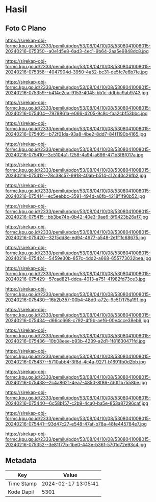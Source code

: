 # Hasil

## Foto C Plano

https://sirekap-obj-formc.kpu.go.id/2333/pemilu/pdpr/53/08/04/10/08/5308041008015-20240216-075350--a0e1d5e8-6ad3-4ec1-9b64-2aa5e9848dc8.jpg

https://sirekap-obj-formc.kpu.go.id/2333/pemilu/pdpr/53/08/04/10/08/5308041008015-20240216-075358--4047904d-3950-4a52-bc31-de5fc7e6b7fe.jpg

https://sirekap-obj-formc.kpu.go.id/2333/pemilu/pdpr/53/08/04/10/08/5308041008015-20240216-075359--b414e2ca-9153-4045-bb1c-ddbbc9ab9743.jpg

https://sirekap-obj-formc.kpu.go.id/2333/pemilu/pdpr/53/08/04/10/08/5308041008015-20240216-075404--7979861a-e066-4205-9c8c-faa2cbf53bbc.jpg

https://sirekap-obj-formc.kpu.go.id/2333/pemilu/pdpr/53/08/04/10/08/5308041008015-20240216-075405--b72f01da-93a8-4be2-8dd7-84f1190b4165.jpg

https://sirekap-obj-formc.kpu.go.id/2333/pemilu/pdpr/53/08/04/10/08/5308041008015-20240216-075410--3c5104a1-f258-4a94-a696-471b3f8f017a.jpg

https://sirekap-obj-formc.kpu.go.id/2333/pemilu/pdpr/53/08/04/10/08/5308041008015-20240216-075412--78c38c57-9918-40ab-b514-c12c40c26fb2.jpg

https://sirekap-obj-formc.kpu.go.id/2333/pemilu/pdpr/53/08/04/10/08/5308041008015-20240216-075414--ec5eebbc-3591-494d-a6fb-4218f1f90b52.jpg

https://sirekap-obj-formc.kpu.go.id/2333/pemilu/pdpr/53/08/04/10/08/5308041008015-20240216-075415--bb3be74b-0b42-40e3-9ae6-8f9423b26af7.jpg

https://sirekap-obj-formc.kpu.go.id/2333/pemilu/pdpr/53/08/04/10/08/5308041008015-20240216-075420--3215dd8e-ed94-4977-a548-2e1f1fc68675.jpg

https://sirekap-obj-formc.kpu.go.id/2333/pemilu/pdpr/53/08/04/10/08/5308041008015-20240216-075424--5459e30b-857c-4dd2-a668-655773032bea.jpg

https://sirekap-obj-formc.kpu.go.id/2333/pemilu/pdpr/53/08/04/10/08/5308041008015-20240216-075429--57cad821-ddca-4013-a751-41982fd73ce3.jpg

https://sirekap-obj-formc.kpu.go.id/2333/pemilu/pdpr/53/08/04/10/08/5308041008015-20240216-075430--16b2b357-00b4-48d0-a72c-9c5f7f75a191.jpg

https://sirekap-obj-formc.kpu.go.id/2333/pemilu/pdpr/53/08/04/10/08/5308041008015-20240216-075434--d66cc668-c792-4f9b-aef6-00e4cce38eb9.jpg

https://sirekap-obj-formc.kpu.go.id/2333/pemilu/pdpr/53/08/04/10/08/5308041008015-20240216-075436--10b08eee-b93b-4239-a2d1-1f81630471fd.jpg

https://sirekap-obj-formc.kpu.go.id/2333/pemilu/pdpr/53/08/04/10/08/5308041008015-20240216-075437--5710abb4-3f8d-4c4a-9271-b1691fb0d2bb.jpg

https://sirekap-obj-formc.kpu.go.id/2333/pemilu/pdpr/53/08/04/10/08/5308041008015-20240216-075438--2c4a8621-4ea7-4850-8f86-7d0f1b7558be.jpg

https://sirekap-obj-formc.kpu.go.id/2333/pemilu/pdpr/53/08/04/10/08/5308041008015-20240216-075440--6c58b157-c2b9-4ca0-ba5e-853a87296caf.jpg

https://sirekap-obj-formc.kpu.go.id/2333/pemilu/pdpr/53/08/04/10/08/5308041008015-20240216-075441--93d47c27-e548-47af-b78a-48fe445784e7.jpg

https://sirekap-obj-formc.kpu.go.id/2333/pemilu/pdpr/53/08/04/10/08/5308041008015-20240216-075352--3e81f77b-1be0-443e-b36f-5701d72e93c4.jpg


## Metadata

| Key        | Value               |
| ---------- | ------------------- |
| Time Stamp | 2024-02-17 13:05:41 |
| Kode Dapil | 5301                |



